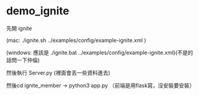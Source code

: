 # demo_ignite

先開 ignite 

(mac: ./ignite.sh ../examples/config/example-ignite.xml )

(windows: 應該是 ./ignite.bat ../examples/config/example-ignite.xml)(不是的話問一下仲倫) 


然後執行 Server.py (裡面會丟一些資料進去)


然後cd ignite_member -> python3 app.py （前端是用flask寫，沒安裝要安裝）


